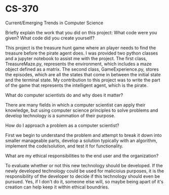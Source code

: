 # CS-370
Current/Emerging Trends in Computer Science


Briefly explain the work that you did on this project: What code were you given?  What code did you create yourself?

This project is the treasure hunt game where an player needs to find the treasure before the pirate agent does.  I was provided two python classes and a jupyter notebook
to assist me with the project.  The first class, TreasureMaze.py, represents the environment, which includes a maze object defined as a matrix.  The second class, 
GameExperience.py, stores the episodes, which are all the states that come in between the initial state and the terminal state.  My contribution to this project was 
to write the part of the game that represents the intelligent agent, which is the pirate.  

What do computer scientists do and why does it matter?

There are many fields in which a computer scientist can apply their knowledge, but using computer science principles to solve problems and develop technology is a 
summation of their purpose.

How do I approach a problem as a computer scientist?

First we begin to understand the problem and attempt to break it down into smaller manageable parts, develop a solution typically with an algorithm, implement the code/solution,
and test it for functionality. 

What are my ethical responsibilities to the end user and the organization?

To evaluate whether or not this new technology should be developed.  If the newly developed technology could be used for malicioius purposes, it is the responsibility of the
developer to decide if this technology should even be pursued.  Yes, if I don't do it, someone else will, so maybe being apart of it's creation can help keep it within 
ethical boundries. 
